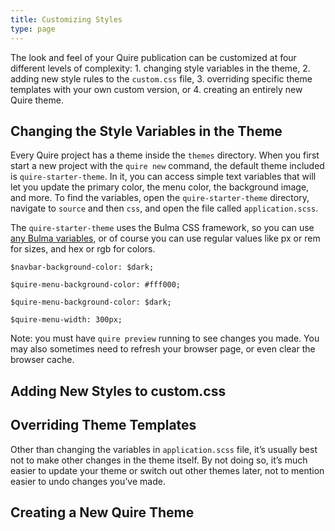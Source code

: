```yaml
---
title: Customizing Styles
type: page
---
```


The look and feel of your Quire publication can be customized at four different levels of complexity: 1. changing style variables in the theme, 2. adding new style rules to the `custom.css` file, 3. overriding specific theme templates with your own custom version, or 4. creating an entirely new Quire theme.

## Changing the Style Variables in the Theme

Every Quire project has a theme inside the `themes` directory. When you first start a new project with the `quire new` command, the default theme included is `quire-starter-theme`. In it, you can access simple text variables that will let you update the primary color, the menu color, the background image, and more. To find the variables, open the `quire-starter-theme` directory, navigate to `source` and then `css`, and open the file called `application.scss`.

The `quire-starter-theme` uses the Bulma CSS framework, so you can use [any Bulma variables](https://bulma.io/documentation/overview/variables/), or of course you can use regular values like px or rem for sizes, and hex or rgb for colors.

```
$navbar-background-color: $dark;

$quire-menu-background-color: #fff000;

$quire-menu-background-color: $dark;

$quire-menu-width: 300px;

```

Note: you must have `quire preview` running to see changes you made. You may also sometimes need to refresh your browser page, or even clear the browser cache.

## Adding New Styles to custom.css

## Overriding Theme Templates

Other than changing the variables in `application.scss` file, it’s usually best not to make other changes in the theme itself. By not doing so, it’s much easier to update your theme or switch out other themes later, not to mention easier to undo changes you’ve made.

## Creating a New Quire Theme


